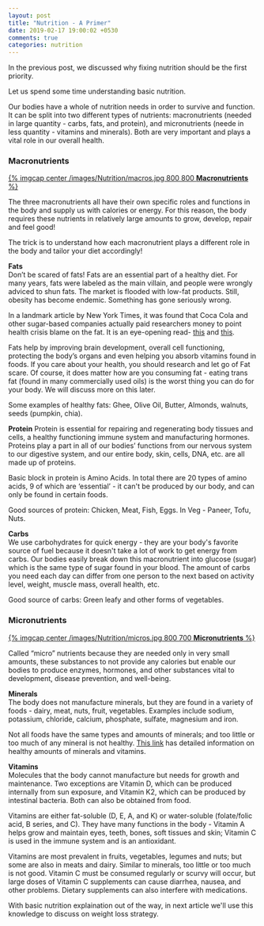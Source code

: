 ```yaml
---
layout: post
title: "Nutrition - A Primer"
date: 2019-02-17 19:00:02 +0530
comments: true
categories: nutrition
---
```


In the previous post, we discussed why fixing nutrition should be the first priority.

Let us spend some time understanding basic nutrition.
<!--more-->

Our bodies have a whole of nutrition needs in order to survive and function. It can be split into two different types of nutrients: macronutrients (needed in large quantity - carbs, fats, and protein), and micronutrients (neede in less quantity - vitamins and minerals).  Both are very important and plays a vital role in our overall health.

### **Macronutrients**
[{% imgcap center /images/Nutrition/macros.jpg 800 800 **Macronutrients** %}](/images/Nutrition/macros.jpg)  
>  

The three macronutrients all have their own specific roles and functions in the body and supply us with calories or energy. For this reason, the body requires these nutrients in relatively large amounts to grow, develop, repair and feel good!

The trick is to understand how each macronutrient plays a different role in the body and tailor your diet accordingly!

**Fats**  
Don’t be scared of fats! Fats are an essential part of a healthy diet. For many years, fats were labeled as the main villain, and people were wrongly adviced to shun fats. The market is flooded with low-fat products. Still, obesity has become endemic. Something has gone seriously wrong.

In a landmark article by New York Times, it was found that Coca Cola and other sugar-based companies actually paid researchers money to point health crisis blame on the fat. It is an eye-opening read- [this](https://www.nytimes.com/2016/09/13/well/eat/how-the-sugar-industry-shifted-blame-to-fat.html) and [this](https://www.nytimes.com/2002/07/07/magazine/what-if-it-s-all-been-a-big-fat-lie.html).

 Fats help by improving brain development, overall cell functioning, protecting the body’s organs and even helping you absorb vitamins found in foods. If you care about your health, you should research and let go of Fat scare.
  Of course, it does matter how are you consuming fat - eating trans fat (found in many commercially used oils) is the worst thing you can do for your body.
 We will discuss more on this later.

Some examples of healthy fats: Ghee, Olive Oil, Butter, Almonds, walnuts, seeds (pumpkin, chia).

**Protein**
Protein is essential for repairing and regenerating body tissues and cells, a healthy functioning immune system and manufacturing hormones. Proteins play a part in all of our bodies’ functions from our nervous system to our digestive system, and our entire body, skin, cells, DNA, etc. are all made up of proteins.

 Basic block in protein is Amino Acids. In total there are 20 types of amino acids,  9 of which are ‘essential’ - it can't be produced by our body, and can only be found in certain foods.

Good sources of protein: Chicken, Meat, Fish, Eggs. In Veg - Paneer, Tofu, Nuts.


**Carbs**  
We use carbohydrates for quick energy - they are your body's favorite source of fuel because it doesn't take a lot of work to get energy from carbs. Our bodies easily break down this macronutrient into glucose (sugar) which is the same type of sugar found in your blood. The amount of carbs you need each day can differ from one person to the next based on activity level, weight, muscle mass, overall health, etc.  

Good source of carbs: Green leafy and other forms of vegetables.


### **Micronutrients**  

[{% imgcap center /images/Nutrition/micros.jpg 800 700 **Micronutrients** %}](/images/Nutrition/micros.jpg)  
>  


Called “micro” nutrients because they are needed only in very small amounts, these substances to not provide any calories but enable our bodies to produce enzymes, hormones, and other substances vital to development, disease prevention, and well-being.

**Minerals**  
The body does not manufacture minerals, but they are found in a variety of foods - dairy, meat, nuts, fruit, vegetables. Examples include sodium, potassium, chloride, calcium, phosphate, sulfate, magnesium and iron.

Not all foods have the same types and amounts of minerals; and too little or too much of any mineral is not healthy. [This link](https://www.nal.usda.gov/fnic/vitamins-and-minerals) has detailed information on healthy amounts of minerals and vitamins.

**Vitamins**  
Molecules that the body cannot manufacture but needs for growth and maintenance. Two exceptions are Vitamin D, which can be produced internally from sun exposure, and Vitamin K2, which can be produced by intestinal bacteria. Both can also be obtained from food.

Vitamins are either fat-soluble (D, E, A, and K) or water-soluble (folate/folic acid, B series, and C). They have many functions in the body - Vitamin A helps grow and maintain eyes, teeth, bones, soft tissues and skin; Vitamin C is used in the immune system and is an antioxidant.

Vitamins are most prevalent in fruits, vegetables, legumes and nuts; but some are also in meats and dairy. Similar to minerals, too little or too much is not good. Vitamin C must be consumed regularly or scurvy will occur, but large doses of Vitamin C supplements can cause diarrhea, nausea, and other problems.  Dietary supplements can also interfere with medications.

With basic nutrition explaination out of the way, in next article we'll use this knowledge to discuss on weight loss strategy.  
